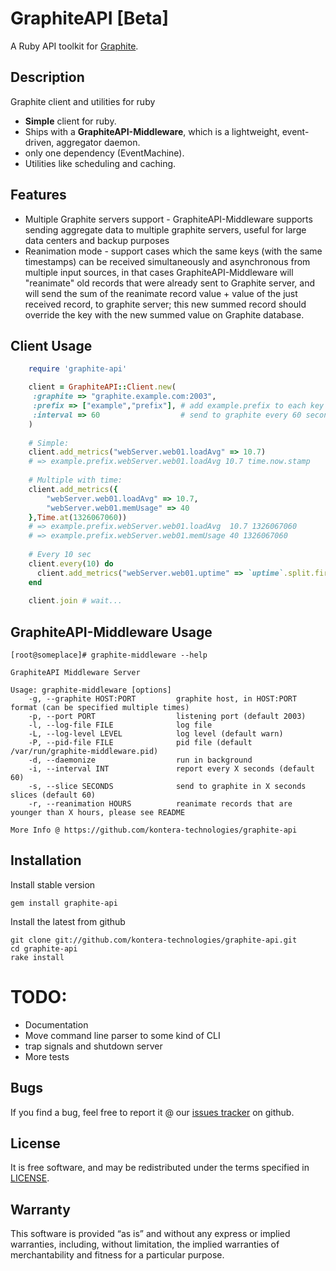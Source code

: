# GraphiteAPI [Beta]
A Ruby API toolkit for [Graphite](http://graphite.wikidot.com/).

## Description
Graphite client and utilities for ruby

* **Simple** client for ruby.
* Ships with a **GraphiteAPI-Middleware**, which is a lightweight, event-driven, aggregator daemon.
* only one dependency (EventMachine).
* Utilities like scheduling and caching.

## Features
* Multiple Graphite servers support - GraphiteAPI-Middleware supports sending aggregate data to multiple graphite servers, useful for large data centers and backup purposes
* Reanimation mode - support cases which the same keys (with the same timestamps) can be received simultaneously and asynchronous from multiple input sources, in that cases GraphiteAPI-Middleware will "reanimate" old records that were already sent to Graphite server, and will send the sum of the reanimate record value + value of the just received record, to graphite server; this new summed record should override the key with the new summed value on Graphite database.

## Client Usage
```ruby
 	require 'graphite-api'

 	client = GraphiteAPI::Client.new(
	 :graphite => "graphite.example.com:2003",
 	 :prefix => ["example","prefix"], # add example.prefix to each key
 	 :interval => 60                  # send to graphite every 60 seconds
 	)
    
 	# Simple:
 	client.add_metrics("webServer.web01.loadAvg" => 10.7)
 	# => example.prefix.webServer.web01.loadAvg 10.7 time.now.stamp
	
 	# Multiple with time:
 	client.add_metrics({
 		"webServer.web01.loadAvg" => 10.7,
 		"webServer.web01.memUsage" => 40
 	},Time.at(1326067060))
 	# => example.prefix.webServer.web01.loadAvg  10.7 1326067060
 	# => example.prefix.webServer.web01.memUsage 40 1326067060
 	
 	# Every 10 sec
 	client.every(10) do
 	  client.add_metrics("webServer.web01.uptime" => `uptime`.split.first.to_i) 
 	end
	
 	client.join # wait...
```	
## GraphiteAPI-Middleware Usage

```
[root@someplace]# graphite-middleware --help

GraphiteAPI Middleware Server

Usage: graphite-middleware [options]
    -g, --graphite HOST:PORT         graphite host, in HOST:PORT format (can be specified multiple times)
    -p, --port PORT                  listening port (default 2003)
    -l, --log-file FILE              log file
    -L, --log-level LEVEL            log level (default warn)
    -P, --pid-file FILE              pid file (default /var/run/graphite-middleware.pid)
    -d, --daemonize                  run in background
    -i, --interval INT               report every X seconds (default 60)
    -s, --slice SECONDS              send to graphite in X seconds slices (default 60)
    -r, --reanimation HOURS          reanimate records that are younger than X hours, please see README

More Info @ https://github.com/kontera-technologies/graphite-api
```

## Installation
Install stable version

```
gem install graphite-api
```

Install the latest from github

```
git clone git://github.com/kontera-technologies/graphite-api.git
cd graphite-api
rake install
```

# TODO:
* Documentation
* Move command line parser to some kind of CLI
* trap signals and shutdown server
* More tests

## Bugs

If you find a bug, feel free to report it @ our [issues tracker](https://github.com/kontera-technologies/graphite-api/issues) on github.

## License

It is free software, and may be redistributed under the terms specified in [LICENSE](https://github.com/kontera-technologies/graphite-api/blob/master/LICENSE).

## Warranty
This software is provided “as is” and without any express or implied warranties, including, without limitation, the implied warranties of merchantability and fitness for a particular purpose.

